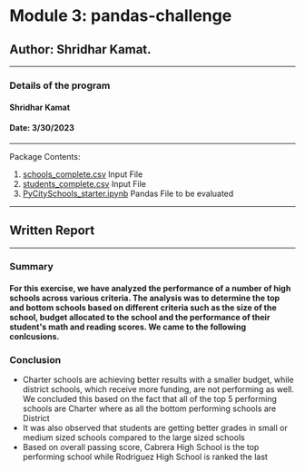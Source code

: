 # Module 3: pandas-challenge

## Author: Shridhar Kamat.
<hr>

### Details of the program 
#### Shridhar Kamat
#### Date: 3/30/2023
<hr>
Package Contents:

1. [schools_complete.csv](https://github.com/shriparna/pandas-challenge/blob/main/PyCitySchools/Resources/schools_complete.csv) Input File
2. [students_complete.csv](https://github.com/shriparna/pandas-challenge/blob/main/PyCitySchools/Resources/students_complete.csv) Input File
3. [PyCitySchools_starter.ipynb](https://github.com/shriparna/pandas-challenge/blob/main/PyCitySchools/PyCitySchools_starter.ipynb) Pandas File to be evaluated

<hr>

## Written Report

<hr>

### Summary
#### For this exercise, we have analyzed the performance of a number of high schools across various criteria. The analysis was to determine the top and bottom schools based on different criteria such as the size of the school, budget allocated to the school and the performance of their student's math and reading scores. We came to the following conlcusions.

### Conclusion
- Charter schools are achieving better results with a smaller budget, while district schools, which receive more funding, are not performing as well. We concluded this based on the fact that all of the top 5 performing schools are Charter where as all the bottom performing schools are District
- It was also observed that students are getting better grades in small or medium sized schools compared to the large sized schools
- Based on overall passing score, Cabrera High School is the top performing school while Rodriguez High School is ranked the last
